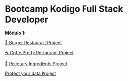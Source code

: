 # Bootcamp Kodigo Full Stack Developer

**Módulo 1:**

[🍔 Burger Restaurant Project](https://burger-restaurant-kodigo.netlify.app)

[☕ Coffe Pretty Restaurant Project](https://coffe-pretty-restaurant.netlify.app)

[🧾 Recetary Ingredients Project](https://recetarykodeat.netlify.app/)

[Protect your data Project](https://protect-your-data.netlify.app/)
